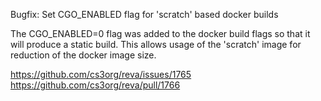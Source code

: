 Bugfix: Set CGO_ENABLED flag for 'scratch' based docker builds

The CGO_ENABLED=0 flag was added to the docker build flags so that it will
produce a static build. This allows usage of the 'scratch' image for
reduction of the docker image size.

https://github.com/cs3org/reva/issues/1765
https://github.com/cs3org/reva/pull/1766